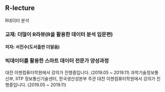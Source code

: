 ## R-lecture
R데이터 분석

### 교재: 더많이 R라뷰(R을 활용한 데이터 분석 입문편)
#### 저자: 서진수(도서출판 더알음)

### 빅데이터를 활용한 스마트 데이터 전문가 양성과정
대전 이젠컴퓨터학원에서 강의가 진행중입니다. (2019.05 ~ 2019.11)
과학기술정보통신부, IITP 정보통신기술센터, 한국생산성본부 주관 대전 이젠컴퓨터학원에서 강의가 진행중입니다. (2019.05 ~ 2019.11)
